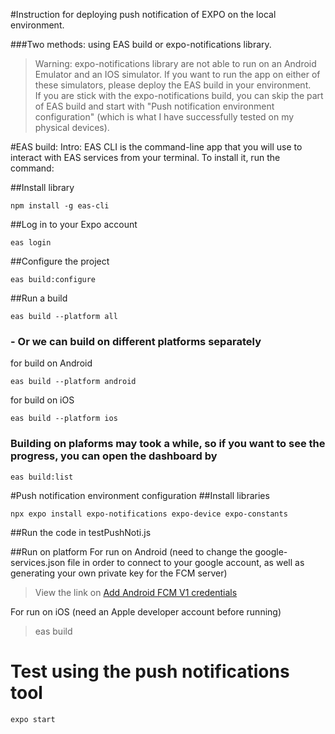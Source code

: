 #Instruction for deploying push notification of EXPO on the local environment. 

###Two methods: using EAS build or expo-notifications library.

>Warning: expo-notifications library are not able to run on an Android Emulator and an IOS simulator. 
If you want to run the app on either of these simulators, please deploy the EAS build in your environment.  
> If you are stick with the expo-notifications build, you can skip the part of EAS build and start with 
"Push notification environment configuration" (which is what I have successfully tested on my physical devices).

#EAS build: 
Intro: EAS CLI is the command-line app that you will use to interact with EAS services from your terminal. To install it, run the command:

##Install library
```
npm install -g eas-cli
```
##Log in to your Expo account
```
eas login
```
##Configure the project
```
eas build:configure
```
##Run a build
```
eas build --platform all
```
### - Or we can build on different platforms separately
for build on Android
```
eas build --platform android
```
for build on iOS 
```
eas build --platform ios
```
### Building on plaforms may took a while, so if you want to see the progress, you can open the dashboard by
```
eas build:list
```

#Push notification environment configuration
##Install libraries
```
npx expo install expo-notifications expo-device expo-constants
```
##Run the code in testPushNoti.js


##Run on platform
For run on Android (need to change the google-services.json file in order to connect to your google account, as well as 
generating your own private key for the FCM server)
> View the link on [Add Android FCM V1 credentials](https://docs.expo.dev/push-notifications/fcm-credentials)

For run on iOS (need an Apple developer account before running)
> eas build

# Test using the push notifications tool
```
expo start
```